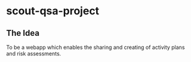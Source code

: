 # scout-qsa-project

## The Idea
To be a webapp which enables the sharing and creating of activity plans and risk assessments.